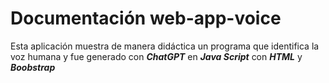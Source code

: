 
# Documentación web-app-voice

Esta aplicación muestra de manera didáctica un programa que identifica la voz humana y fue generado con ***ChatGPT*** en ***Java Script*** con ***HTML*** y ***Boobstrap***

